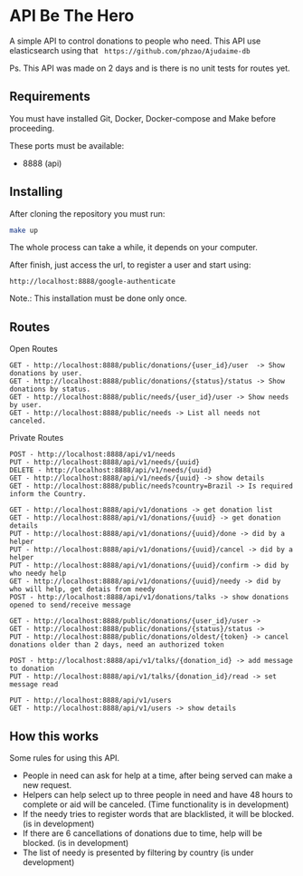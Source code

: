 # API Be The Hero

A simple API to control donations to people who need. 
This API use elasticsearch using that `` https://github.com/phzao/Ajudaime-db``

Ps. This API was made on 2 days and is there is no unit tests for routes yet. 

## Requirements

You must have installed Git, Docker, Docker-compose and Make before proceeding.
 
These ports must be available:
- 8888 (api)
 
## Installing

After cloning the repository you must run:


```bash
make up
```

The whole process can take a while, it depends on your computer.

After finish, just access the url, to register a user and start using:

``
http://localhost:8888/google-authenticate
`` 

Note.: This installation must be done only once.

## Routes

Open Routes

````
GET - http://localhost:8888/public/donations/{user_id}/user  -> Show donations by user.
GET - http://localhost:8888/public/donations/{status}/status -> Show donations by status.
GET - http://localhost:8888/public/needs/{user_id}/user -> Show needs by user.
GET - http://localhost:8888/public/needs -> List all needs not canceled.
````

Private Routes

````
POST - http://localhost:8888/api/v1/needs 
PUT - http://localhost:8888/api/v1/needs/{uuid}
DELETE - http://localhost:8888/api/v1/needs/{uuid}
GET - http://localhost:8888/api/v1/needs/{uuid} -> show details
GET - http://localhost:8888/public/needs?country=Brazil -> Is required inform the Country. 

GET - http://localhost:8888/api/v1/donations -> get donation list
GET - http://localhost:8888/api/v1/donations/{uuid} -> get donation details
PUT - http://localhost:8888/api/v1/donations/{uuid}/done -> did by a helper
PUT - http://localhost:8888/api/v1/donations/{uuid}/cancel -> did by a helper
PUT - http://localhost:8888/api/v1/donations/{uuid}/confirm -> did by who needy help
GET - http://localhost:8888/api/v1/donations/{uuid}/needy -> did by who will help, get detais from needy
POST - http://localhost:8888/api/v1/donations/talks -> show donations opened to send/receive message 

GET - http://localhost:8888/public/donations/{user_id}/user ->
GET - http://localhost:8888/public/donations/{status}/status -> 
PUT - http://localhost:8888/public/donations/oldest/{token} -> cancel donations older than 2 days, need an authorized token

POST - http://localhost:8888/api/v1/talks/{donation_id} -> add message to donation
PUT - http://localhost:8888/api/v1/talks/{donation_id}/read -> set message read

PUT - http://localhost:8888/api/v1/users
GET - http://localhost:8888/api/v1/users -> show details

````

## How this works

Some rules for using this API.
- People in need can ask for help at a time, after being served can make a new request.
- Helpers can help select up to three people in need and have 48 hours to complete or aid will be canceled. (Time functionality is in development)
- If the needy tries to register words that are blacklisted, it will be blocked. (is in development)
- If there are 6 cancellations of donations due to time, help will be blocked. (is in development)
- The list of needy is presented by filtering by country (is under development)